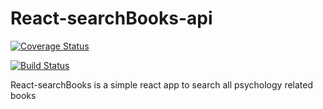 # React-searchBooks-api
[![Coverage Status](https://coveralls.io/repos/github/SimonImanigirimpuhwe/react-searchBooks-api/badge.svg?branch=master)](https://coveralls.io/github/SimonImanigirimpuhwe/react-searchBooks-api?branch=master)

[![Build Status](https://travis-ci.org/SimonImanigirimpuhwe/react-searchBooks-api.svg?branch=master)](https://travis-ci.org/SimonImanigirimpuhwe/react-searchBooks-api)

React-searchBooks is a simple react app to search all psychology related books